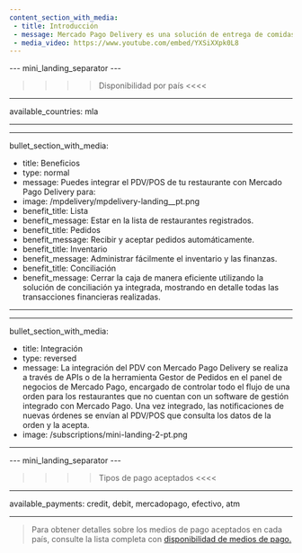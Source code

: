 ```yaml
---
content_section_with_media: 
 - title: Introducción
 - message: Mercado Pago Delivery es una solución de entrega de comidas a pedido en la que el cliente ingresa a una lista de restaurantes registrados, selecciona su pedido y paga directamente desde la aplicación de Mercado Pago.
 - media_video: https://www.youtube.com/embed/YXSiXXpk0L8
---
```


--- mini_landing_separator ---
>>>>Disponibilidad por país <<<<
---
available_countries: mla

---

---
bullet_section_with_media: 
 - title: Beneficios
 - type: normal
 - message: Puedes integrar el PDV/POS de tu restaurante con Mercado Pago Delivery para:
 - image: /mpdelivery/mpdelivery-landing__pt.png
 - benefit_title: Lista
 - benefit_message: Estar en la lista de restaurantes registrados.
 - benefit_title: Pedidos
 - benefit_message: Recibir y aceptar pedidos automáticamente.
 - benefit_title: Inventario
 - benefit_message: Administrar fácilmente el inventario y las finanzas.
 - benefit_title: Conciliación
 - benefit_message: Cerrar la caja de manera eficiente utilizando la solución de conciliación ya integrada, mostrando en detalle todas las transacciones financieras realizadas.
---

---
bullet_section_with_media: 
 - title: Integración
 - type: reversed
 - message: La integración del PDV con Mercado Pago Delivery se realiza a través de APIs o de la herramienta Gestor de Pedidos en el panel de negocios de Mercado Pago, encargado de controlar todo el flujo de una orden para los restaurantes que no cuentan con un software de gestión integrado con Mercado Pago. Una vez integrado, las notificaciones de nuevas órdenes se envían al PDV/POS que consulta los datos de la orden y la acepta.
 - image: /subscriptions/mini-landing-2-pt.png
---

--- mini_landing_separator ---
>>>> Tipos de pago aceptados <<<<
---
available_payments: credit, debit, mercadopago, efectivo, atm

---

> Para obtener detalles sobre los medios de pago aceptados en cada país, consulte la lista completa con [disponibilidad de medios de pago.](/developers/es/docs/sales-processing/payment-methods) 